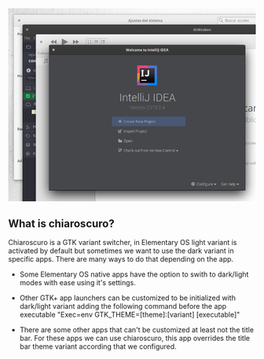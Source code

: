 <h1 align="center"></h1>

![Chiaroscuro Screenshot](https://github.com/arkaitzsilva/chiaroscuro/blob/master/data/images/overlapping_windows.png)

## What is chiaroscuro?

Chiaroscuro is a GTK variant switcher, in Elementary OS light variant is activated by default but sometimes we want to use the dark variant in specific apps. There are many ways to do that depending on the app.

- Some Elementary OS native apps have the option to swith to dark/light modes with ease using it's settings.

- Other GTK+ app launchers can be customized to be initialized with dark/light variant adding the following command before the app executable "Exec=env GTK_THEME=[theme]:[variant] [executable]"

- There are some other apps that can't be customized at least not the title bar. For these apps we can use chiaroscuro, this app overrides the title bar theme variant according that we configured.
